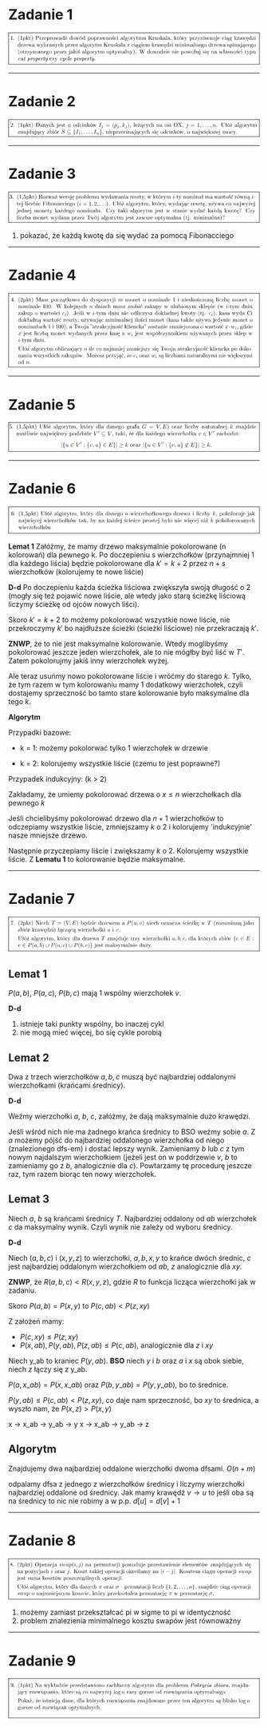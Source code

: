 # Zadanie 1

![alt text](image-20.png)

---

# Zadanie 2

![alt text](image-21.png)

---

# Zadanie 3

![alt text](image-22.png)

1) pokazać, że każdą kwotę da się wydać za pomocą Fibonacciego

---

# Zadanie 4

![alt text](image-23.png)

---

# Zadanie 5

![alt text](image-24.png)

---

# Zadanie 6

![alt text](image-25.png)

**Lemat 1**
Załóżmy, że mamy drzewo maksymalnie pokolorowane (n kolorowań) dla pewnego k. Po doczepieniu s wierzchołków (przynajmniej 1 dla każdego liścia) będzie pokolorowane dla $k' = k + 2$ przez $n + s$ wierzchołków (kolorujemy te nowe liście)

**D-d**
Po doczepieniu każda ścieżka liściowa zwiększyła swoją długość o 2 
(mogły się też pojawić nowe liście, ale wtedy jako starą ścieżkę liściową liczymy ścieżkę od ojców nowych liści).

Skoro $k' = k + 2$ to możemy pokolorować wszystkie nowe liście, nie przekroczymy
$k'$ bo najdłuższe ścieżki (ścieżki liściowe) nie przekraczają $k'$.

**ZNWP**, że to nie jest maksymalne kolorowanie. Wtedy moglibyśmy pokolorować 
jeszcze jeden wierzchołek, ale to nie mógłby być liść w $T'$. Zatem pokolorujmy 
jakiś inny wierzchołek wyżej. 

Ale teraz usuńmy nowo pokolorowane liście i wróćmy do starego $k$. 
Tylko, że tym razem w tym kolorowaniu mamy 1 dodatkowy wierzchołek, czyli 
dostajemy sprzeczność bo tamto stare kolorowanie było maksymalne dla tego $k$.

**Algorytm**

Przypadki bazowe:

- k = 1: możemy pokolorwać tylko 1 wierzchołek w drzewie

- k = 2: kolorujemy wszystkie liście (czemu to jest poprawne?)

Przypadek indukcyjny: (k > 2)

Zakładamy, że umiemy pokolorować drzewa o $x \leq n$ wierzchołkach dla pewnego $k$

Jeśli chcielibyśmy pokolorować drzewo dla $n + 1$ wierzchołków to odczepiamy wszystkie liście, zmniejszamy $k$ o 2 i kolorujemy 'indukcyjnie' nasze mniejsze drzewo.

Następnie przyczepiamy liście i zwiększamy $k$ o 2. Kolorujemy wszystkie liście.
Z **Lematu 1** to kolorowanie będzie maksymalne.

---

# Zadanie 7

![alt text](image-26.png)

## Lemat 1

$P(a,b)$, $P(a,c)$, $P(b,c)$ mają 1 wspólny wierzchołek $v$.

**D-d**

1) istnieje taki punkty wspólny, bo inaczej cykl
2) nie mogą mieć więcej, bo się cykle porobią
## Lemat 2

Dwa z trzech wierzchołków $a,b,c$ muszą być najbardziej oddalonymi wierzchołkami (krańcami średnicy).

**D-d**

Weźmy wierzchołki $a$, $b$, $c$, załóżmy, że dają maksymalnie dużo krawędzi.

Jeśli wśród nich nie ma żadnego krańca średnicy to BSO weźmy sobie $a$.
Z $a$ możemy pójść do najbardziej oddalonego wierzchołka od niego (znalezionego dfs-em) i dostać lepszy wynik. Zamieniamy $b$ lub $c$ z tym nowym najdalszym wierzchołkiem (jeżeli jest on w poddrzewie $v$, $b$ to zamieniamy go z $b$, analogicznie dla $c$). Powtarzamy tę procedurę jeszcze raz, tym razem biorąc ten nowy wierzchołek.

## Lemat 3

Niech $a$, $b$ są krańcami średnicy $T$. Najbardziej oddalony od $ab$ wierzchołek $c$ da maksymalny wynik. Czyli wynik nie zależy od wyboru średnicy.

**D-d**

Niech $(a,b,c)$ i $(x,y,z)$ to wierzchołki, $a,b,x,y$ to krańce dwóch średnic, $c$ jest najbardziej oddalonym wierzchołkiem od $ab$, $z$ analogicznie dla $xy$.

**ZNWP**, że $R(a,b,c) < R(x,y,z)$, gdzie $R$ to funkcja licząca wierzchołki jak w zadaniu.

Skoro $P(a,b)=P(x,y)$ to $P(c,ab) < P(z,xy)$

Z założeń mamy:
- $P(c,xy) \leq P(z,xy)$
- $P(x,ab),P(y,ab),P(z,ab) \leq P(c,ab)$, analogicznie dla $z$ i $xy$

Niech y_ab to kraniec $P(y, ab)$.
**BSO** niech $y$ i $b$ oraz $a$ i $x$ są obok siebie, niech $z$ łączy się z y_ab.

$P(a, x\_ab) = P(x, x\_ab)$ oraz  $P(b, y\_ab) = P(y, y\_ab)$, bo to średnice.

$P(y,ab) \leq P(c,ab) < P(z,xy)$, co daje nam sprzeczność, bo $xy$ to średnica, a wyszło nam, że $P(x,z) > P(x,y)$

x -> x_ab -> y_ab -> y
x -> x_ab -> y_ab -> z
## Algorytm

Znajdujemy dwa najbardziej oddalone wierzchołki dwoma dfsami. $O(n + m)$

odpalamy dfsa z jednego z wierzchołków średnicy i liczymy wierzchołki najbardziej oddalone od średnicy. Jak mamy krawędź $v \rightarrow u$ to jeśli oba są na średnicy to nic nie robimy a w p.p. $d[u] = d[v]+1$  

---

# Zadanie 8

![alt text](image-27.png)


1) możemy zamiast przekształcać pi w sigme to pi w identyczność
2) problem znalezienia minimalnego kosztu swapów jest równoważny 

---

# Zadanie 9

![alt text](image-28.png)